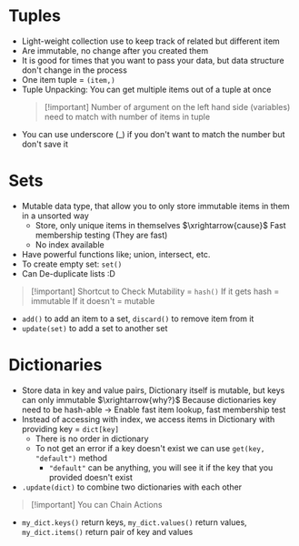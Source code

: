 # Tuples
* Light-weight collection use to keep track of related but different item
* Are immutable, no change after you created them
* It is good for times that you want to pass your data, but data structure don't change in the process
* One item tuple = `(item,)`
* Tuple Unpacking: You can get multiple items out of a tuple at once
  > [!important] Number of argument on the left hand side (variables) need to match with number of items in tuple
* You can use underscore (\_) if you don't want to match the number but don't save it 
# Sets
* Mutable data type, that allow you to only store immutable items in them in a unsorted way
	* Store, only unique items in themselves $\xrightarrow{cause}$ Fast membership testing (They are fast)
	* No index available
* Have powerful functions like; union, intersect, etc.
* To create empty set: `set()`
* Can De-duplicate lists :D
> [!important] Shortcut to Check Mutability = `hash()`
> If it gets hash = immutable
> If it doesn't = mutable
* `add()` to add an item to a set, `discard()` to remove item from it
* `update(set)` to add a set to another set
# Dictionaries
* Store data in key and value pairs, Dictionary itself is mutable, but keys can only immutable $\xrightarrow{why?}$ Because dictionaries key need to be hash-able $\rightarrow$ Enable fast item lookup, fast membership test
* Instead of accessing with index, we access items in Dictionary with providing key = `dict[key]`
	* There is no order in dictionary
	* To not get an error if a key doesn't exist we can use `get(key, "default")` method
		* `"default"` can be anything, you will see it if the key that you provided doesn't exist
* `.update(dict)` to combine two dictionaries with each other
> [!important] You can Chain Actions
* `my_dict.keys()` return keys, `my_dict.values()` return values, `my_dict.items()` return pair of key and values